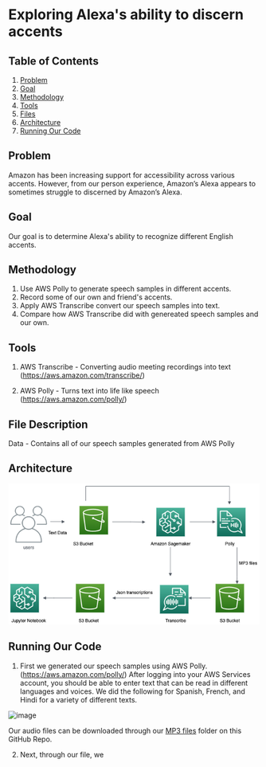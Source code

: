 # **Exploring Alexa's ability to discern accents**

## Table of Contents 
1. [Problem](#problem)
2. [Goal](#goal)
3. [Methodology](#method)
4. [Tools](#tools)
5. [Files](#desc)
6. [Architecture](#architect)
7. [Running Our Code](#help)

## Problem <a name="problem"/>
Amazon has been increasing support for accessibility across various accents. However, from our person experience, Amazon’s Alexa appears to sometimes struggle to discerned by Amazon’s Alexa.

## Goal <a name="goal"/>
Our goal is to determine Alexa's ability to recognize different English accents.

## Methodology <a name="method"/>
1. Use AWS Polly to generate speech samples in different accents. 
2. Record some of our own and friend's accents. 
3. Apply AWS Transcribe convert our speech samples into text.
4. Compare how AWS Transcribe did with genereated speech samples and our own. 

## Tools <a name="tools"/>
1. AWS Transcribe - Converting audio meeting recordings into text (https://aws.amazon.com/transcribe/)

2. AWS Polly - Turns text into life like speech (https://aws.amazon.com/polly/)

## File Description <a name="desc"/>
Data - Contains all of our speech samples generated from AWS Polly 

## Architecture <a name="architect"/>
![ArchitectureDiagram](https://github.com/jongmp/Napoli-Polly/blob/main/ArchitectureDiagram.png)


## Running Our Code <a name="help"/>
1. First we generated our speech samples using AWS Polly. (https://aws.amazon.com/polly/) After logging into your AWS Services account, you should be able to enter text that can be read in different languages and voices. We did the following for Spanish, French, and Hindi for a variety of different texts.

![image](https://user-images.githubusercontent.com/48782795/115628044-fc4f8f80-a2cd-11eb-8243-41a59f7a1353.png)

Our audio files can be downloaded through our [MP3 files](https://github.com/jongmp/Napoli-Polly/tree/main/MP3%20files) folder on this GitHub Repo. 

2. Next, through our file, we 
